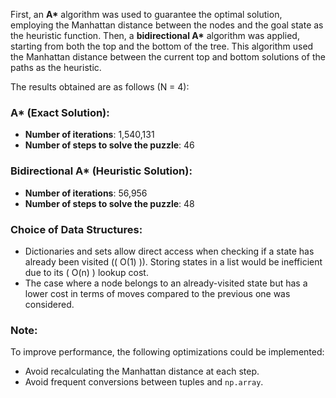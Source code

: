 First, an **A\*** algorithm was used to guarantee the optimal solution, employing the Manhattan distance between the nodes and the goal state as the heuristic function. Then, a **bidirectional A\*** algorithm was applied, starting from both the top and the bottom of the tree. This algorithm used the Manhattan distance between the current top and bottom solutions of the paths as the heuristic.

The results obtained are as follows (N = 4):

### **A\*** (Exact Solution):
- **Number of iterations**: 1,540,131
- **Number of steps to solve the puzzle**: 46

### **Bidirectional A\*** (Heuristic Solution):
- **Number of iterations**: 56,956
- **Number of steps to solve the puzzle**: 48
### Choice of Data Structures:
- Dictionaries and sets allow direct access when checking if a state has already been visited (\( O(1) \)). Storing states in a list would be inefficient due to its \( O(n) \) lookup cost.  
- The case where a node belongs to an already-visited state but has a lower cost in terms of moves compared to the previous one was considered.  

### Note:
To improve performance, the following optimizations could be implemented:  
- Avoid recalculating the Manhattan distance at each step.  
- Avoid frequent conversions between tuples and `np.array`.  
